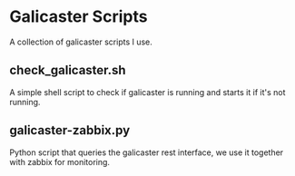 # Galicaster Scripts

A collection of galicaster scripts I use.

## check_galicaster.sh

A simple shell script to check if galicaster is running and starts it if it's not running.

## galicaster-zabbix.py

Python script that queries the galicaster rest interface, we use it together with zabbix for
monitoring.

